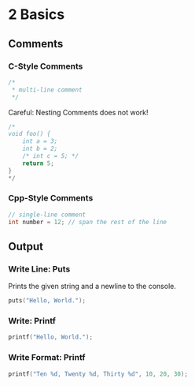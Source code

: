 # 2 Basics

## Comments

### C-Style Comments

```cpp
/*
 * multi-line comment
 */
```

Careful: Nesting Comments does not work!
```cpp
/*
void foo() {
	int a = 3;
	int b = 2;
	/* int c = 5; */
	return 5;
}
*/
```

### Cpp-Style Comments
```cpp
// single-line comment
int number = 12; // span the rest of the line
```

## Output

### Write Line: Puts

Prints the given string and a newline to the console.

```cpp
puts("Hello, World.");
```

### Write: Printf

```cpp
printf("Hello, World.");
```

### Write Format: Printf

```cpp
printf("Ten %d, Twenty %d, Thirty %d", 10, 20, 30);
```